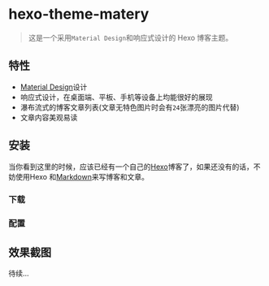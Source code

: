 # hexo-theme-matery

> 这是一个采用`Material Design`和响应式设计的 Hexo 博客主题。

## 特性

- [Material Design](https://material.io/)设计
- 响应式设计，在桌面端、平板、手机等设备上均能很好的展现
- 瀑布流式的博客文章列表(文章无特色图片时会有`24`张漂亮的图片代替)
- 文章内容美观易读

## 安装

当你看到这里的时候，应该已经有一个自己的[Hexo](https://hexo.io/zh-cn/)博客了，如果还没有的话，不妨使用Hexo 和[Markdown](https://www.appinn.com/markdown/)来写博客和文章。

### 下载

### 配置

## 效果截图

待续...